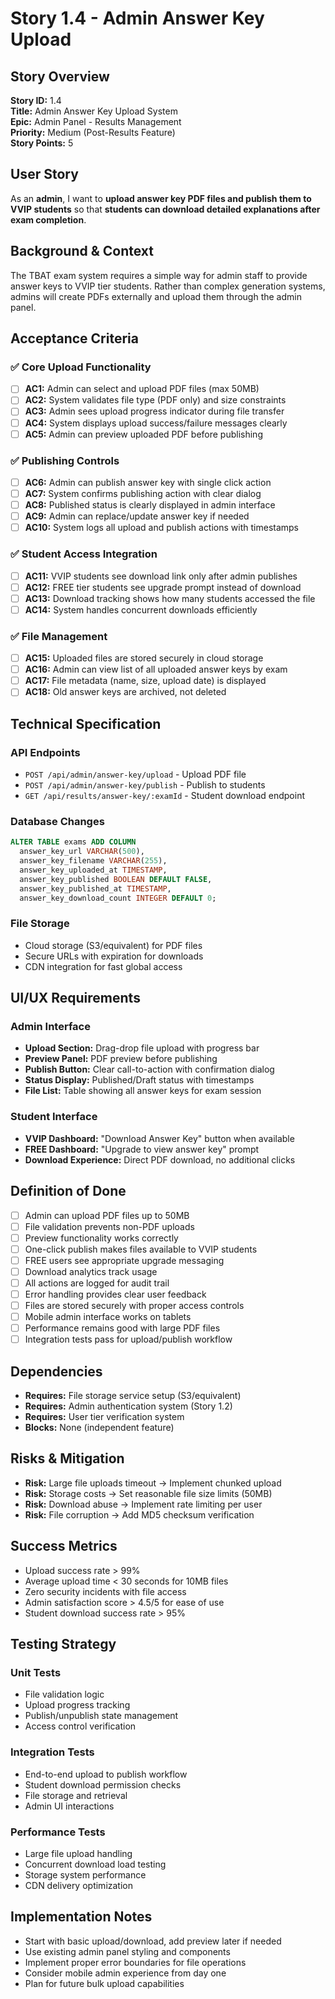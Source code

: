 # Story 1.4 - Admin Answer Key Upload

## Story Overview
**Story ID:** 1.4  
**Title:** Admin Answer Key Upload System  
**Epic:** Admin Panel - Results Management  
**Priority:** Medium (Post-Results Feature)  
**Story Points:** 5  

## User Story
As an **admin**, I want to **upload answer key PDF files and publish them to VVIP students** so that **students can download detailed explanations after exam completion**.

## Background & Context
The TBAT exam system requires a simple way for admin staff to provide answer keys to VVIP tier students. Rather than complex generation systems, admins will create PDFs externally and upload them through the admin panel.

## Acceptance Criteria

### ✅ Core Upload Functionality
- [ ] **AC1:** Admin can select and upload PDF files (max 50MB)
- [ ] **AC2:** System validates file type (PDF only) and size constraints
- [ ] **AC3:** Admin sees upload progress indicator during file transfer
- [ ] **AC4:** System displays upload success/failure messages clearly
- [ ] **AC5:** Admin can preview uploaded PDF before publishing

### ✅ Publishing Controls
- [ ] **AC6:** Admin can publish answer key with single click action
- [ ] **AC7:** System confirms publishing action with clear dialog
- [ ] **AC8:** Published status is clearly displayed in admin interface
- [ ] **AC9:** Admin can replace/update answer key if needed
- [ ] **AC10:** System logs all upload and publish actions with timestamps

### ✅ Student Access Integration
- [ ] **AC11:** VVIP students see download link only after admin publishes
- [ ] **AC12:** FREE tier students see upgrade prompt instead of download
- [ ] **AC13:** Download tracking shows how many students accessed the file
- [ ] **AC14:** System handles concurrent downloads efficiently

### ✅ File Management
- [ ] **AC15:** Uploaded files are stored securely in cloud storage
- [ ] **AC16:** Admin can view list of all uploaded answer keys by exam
- [ ] **AC17:** File metadata (name, size, upload date) is displayed
- [ ] **AC18:** Old answer keys are archived, not deleted

## Technical Specification

### API Endpoints
- `POST /api/admin/answer-key/upload` - Upload PDF file
- `POST /api/admin/answer-key/publish` - Publish to students  
- `GET /api/results/answer-key/:examId` - Student download endpoint

### Database Changes
```sql
ALTER TABLE exams ADD COLUMN 
  answer_key_url VARCHAR(500),
  answer_key_filename VARCHAR(255),
  answer_key_uploaded_at TIMESTAMP,
  answer_key_published BOOLEAN DEFAULT FALSE,
  answer_key_published_at TIMESTAMP,
  answer_key_download_count INTEGER DEFAULT 0;
```

### File Storage
- Cloud storage (S3/equivalent) for PDF files
- Secure URLs with expiration for downloads
- CDN integration for fast global access

## UI/UX Requirements

### Admin Interface
- **Upload Section:** Drag-drop file upload with progress bar
- **Preview Panel:** PDF preview before publishing
- **Publish Button:** Clear call-to-action with confirmation dialog
- **Status Display:** Published/Draft status with timestamps
- **File List:** Table showing all answer keys for exam session

### Student Interface  
- **VVIP Dashboard:** "Download Answer Key" button when available
- **FREE Dashboard:** "Upgrade to view answer key" prompt
- **Download Experience:** Direct PDF download, no additional clicks

## Definition of Done
- [ ] Admin can upload PDF files up to 50MB
- [ ] File validation prevents non-PDF uploads
- [ ] Preview functionality works correctly
- [ ] One-click publish makes files available to VVIP students
- [ ] FREE users see appropriate upgrade messaging
- [ ] Download analytics track usage
- [ ] All actions are logged for audit trail
- [ ] Error handling provides clear user feedback
- [ ] Files are stored securely with proper access controls
- [ ] Mobile admin interface works on tablets
- [ ] Performance remains good with large PDF files
- [ ] Integration tests pass for upload/publish workflow

## Dependencies
- **Requires:** File storage service setup (S3/equivalent)
- **Requires:** Admin authentication system (Story 1.2)
- **Requires:** User tier verification system
- **Blocks:** None (independent feature)

## Risks & Mitigation
- **Risk:** Large file uploads timeout → Implement chunked upload
- **Risk:** Storage costs → Set reasonable file size limits (50MB)
- **Risk:** Download abuse → Implement rate limiting per user
- **Risk:** File corruption → Add MD5 checksum verification

## Success Metrics
- Upload success rate > 99%
- Average upload time < 30 seconds for 10MB files
- Zero security incidents with file access
- Admin satisfaction score > 4.5/5 for ease of use
- Student download success rate > 95%

## Testing Strategy

### Unit Tests
- File validation logic
- Upload progress tracking
- Publish/unpublish state management
- Access control verification

### Integration Tests
- End-to-end upload to publish workflow
- Student download permission checks
- File storage and retrieval
- Admin UI interactions

### Performance Tests
- Large file upload handling
- Concurrent download load testing
- Storage system performance
- CDN delivery optimization

## Implementation Notes
- Start with basic upload/download, add preview later if needed
- Use existing admin panel styling and components
- Implement proper error boundaries for file operations
- Consider mobile admin experience from day one
- Plan for future bulk upload capabilities